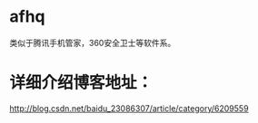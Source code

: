 # afhq
类似于腾讯手机管家，360安全卫士等软件系。
# 详细介绍博客地址：
http://blog.csdn.net/baidu_23086307/article/category/6209559
